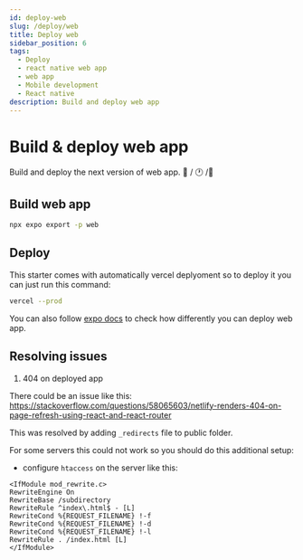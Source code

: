```yaml
---
id: deploy-web
slug: /deploy/web
title: Deploy web
sidebar_position: 6
tags:
  - Deploy
  - react native web app
  - web app
  - Mobile development
  - React native
description: Build and deploy web app
---
```


# Build & deploy web app

Build and deploy the next version of web app. 🌈 / 🕐 /📱

## Build web app

```bash
npx expo export -p web
```

## Deploy

This starter comes with automatically vercel deplyoment so to deploy it you can just run this command:

```bash
vercel --prod
```

You can also follow [expo docs](https://docs.expo.dev/distribution/publishing-websites/) to check how differently you can deploy web app.

## Resolving issues

1. 404 on deployed app

There could be an issue like this: https://stackoverflow.com/questions/58065603/netlify-renders-404-on-page-refresh-using-react-and-react-router

This was resolved by adding `_redirects` file to public folder.

For some servers this could not work so you should do this additional setup:

- configure `htaccess` on the server like this:

```
<IfModule mod_rewrite.c>
RewriteEngine On
RewriteBase /subdirectory
RewriteRule ^index\.html$ - [L]
RewriteCond %{REQUEST_FILENAME} !-f
RewriteCond %{REQUEST_FILENAME} !-d
RewriteCond %{REQUEST_FILENAME} !-l
RewriteRule . /index.html [L]
</IfModule>
```
